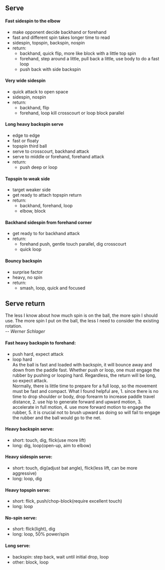 
## Serve

#### Fast sidespin to the elbow
- make opponent decide backhand or forehand
- fast and different spin takes longer time to read 
- sidespin, topspin, backspin, nospin
- return:
  - backhand, quick flip, more like block with a little top spin
  - forehand, step around a little, pull back a little, use body to do a fast loop
  - push back with side backspin
  
#### Very wide sidespin
- quick attack to open space
- sidespin, nospin
- return:
  - backhand, flip
  - forehand, loop kill crosscourt or loop block parallel

#### Long heavy backspin serve
- edge to edge
- fast or floaty
- topspin third ball
- serve to crosscourt, backhand attack
- serve to middle or forehand, forehand attack
- return: 
  - push deep or loop

#### Topspin to weak side
- target weaker side
- get ready to attach topspin return
- return:
  - backhand, forehand, loop
  - elbow, block

#### Backhand sidespin from forehand corner
- get ready to for backhand attack
- return:
  - forehand push, gentle touch parallel, dig crosscourt
  - quick loop

#### Bouncy backspin
- surprise factor
- heavy, no spin
- return:
  - smash, loop, quick and focused
  

## Serve return

The less I know about how much spin is on the ball, the more spin I should use. The more spin I put on the ball, the less I need to consider the existing rotation.  
-- <cite>Werner Schlager</cite>

#### Fast heavy backspin to forehand:
- push hard, expect attack
- loop hard  
As the ball is fast and loaded with backspin, it will bounce away and down from the paddle fast. Whether push or loop, one must engage the rubber by pushing or looping hard. Regardless, the return will be long, so expect attack.  
Normally, there is little time to prepare for a full loop, so the movement must be fast and compact. What I found helpful are, 1. since there is no time to drop shoulder or body, drop forearm to increase paddle travel distance, 2. use hip to generate forward and upward motion, 3. accelerate in full motion, 4. use more forward motion to engage the rubber, 5. it is crucial not to brush upward as doing so will fail to engage the rubber and the ball would go to the net.   

#### Heavy backspin serve:
- short: touch, dig, flick(use more lift)
- long: dig, loop(open-up, aim to elbow)

#### Heavy sidespin serve:
- short: touch, dig(adjust bat angle), flick(less lift, can be more aggressive)
- long: loop,	dig

#### Heavy topspin serve:
- short: flick, push/chop-block(require excellent touch)
- long: loop
		
#### No-spin serve:
- short: flick(light), dig
- long: loop, 50% power/spin

#### Long serve:
- backspin: step back, wait until initial drop, loop
- other: block, loop


